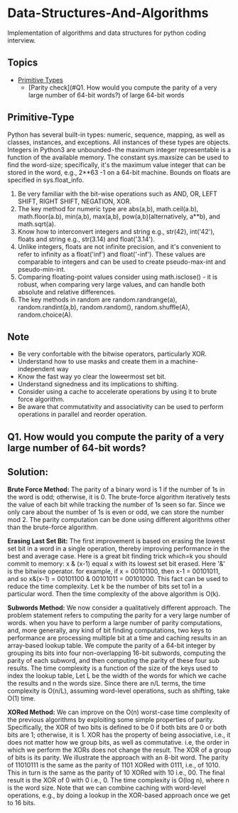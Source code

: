# Data-Structures-And-Algorithms

Implementation of algorithms and data structures for python coding interview.

Topics
--
- [Primitive Types](#Primitive-Type)
    - [Parity check](#Q1. How would you compute the parity of a very large number of 64-bit words?) of large 64-bit words
    
## Primitive-Type

Python has several built-in types: numeric, sequence, mapping, as well as classes, instances, and exceptions. All instances of these types are objects. Integers in Python3 are unbounded - the maximum integer representable is a function of the available memory. The constant sys.maxsize can be used to find the word-size; specifically, it's the maximum value integer that can be stored in the word, e.g., 2**63 -1 on a 64-bit machine. Bounds on floats are specified in sys.float_info.
1. Be very familiar with the bit-wise operations such as AND, OR, LEFT SHIFT, RIGHT SHIFT, NEGATION, XOR.
2. The key method for numeric type are abs(a,b), math.ceil(a.b), math.floor(a.b), min(a,b), max(a,b), pow(a,b)(alternatively, a**b), and math.sqrt(a).
3. Know how to interconvert integers and string e.g., str(42), int('42'), floats and string e.g., str(3.14) and float('3.14').
4. Unlike integers, floats are not infinite precision, and it's convenient to refer to infinity as a float('inf') and float('-inf'). These values are comparable to integers and can be used to create pseudo-max-int and pseudo-min-int.
5. Comparing floating-point values consider using math.isclose() - it is robust, when comparing very large values, and can handle both absolute and relative differences.
6. The key methods in random are random.randrange(a), random.randint(a,b), random.random(), random.shuffle(A), random.choice(A).

## Note
* Be very confortable with the bitwise operators, particularly XOR.
* Understand how to use masks and create them in a machine-independent way
* Know the fast way yo clear the loweermost set bit.
* Understand signedness and its implications to shifting.
* Consider using a cache to accelerate operations by using it to brute force algorithm.
* Be aware that commutativity and associativity can be used to perform operations in parallel and reorder operation.

Q1. How would you compute the parity of a very large number of 64-bit words?
--
Solution:
--
**Brute Force Method:** The parity of a binary word is 1 if the number of 1s in the word is odd; otherwise, it is 0. The brute-force algorithm iteratively tests the value of each bit while tracking the number of 1s seen so far. Since we only care about the number of 1s is even or odd, we can store the number mod 2. The parity computation can be done using different algorithms other than the brute-force algorithm.

**Erasing Last Set Bit:** The first improvement is based on erasing the lowest set bit in a word in a single operation, thereby improving performance in the best and average case. Here is a great bit finding trick which=k you should commit to memory: x & (x-1) equal x with its lowest set bit erased. Here '&' is the bitwise operator. for example, if x = 00101100, then x-1 = 00101011, and so x&(x-1) = 00101100 & 00101011 = 00101000. This fact can be used to reduce the time complexity. 
  Let k be the number of bits set to1 in a particular word. Then the time complexity of the above algorithm is O(k).

**Subwords Method:** We now consider a qualitatively different approach. The problem statement refers to computing the parity for a very large number of words. when you have to perform a large number of parity computations, and, more generally, any kind of bit finding computations, two keys to performance are processing multiple bit at a time and caching results in an array-based lookup table. We compute the parity of a 64-bit integer by grouping its bits into four non-overlapping 16-bit subwords, computing the parity of each subword, and then computing the parity of these four sub results. 
   The time complexity is a function of the size of the keys used to index the lookup table, Let L be the width of the words for which we cache the results and n the words size. Since there are n/L terms, the time complexity is O(n/L), assuming word-level operations, such as shifting, take O(1) time.

**XORed Method:** We can improve on the O(n) worst-case time complexity of the previous algorithms by exploiting some simple properties of parity. Specifically, the XOR of two bits is defined to be 0 if both bits are 0 or both bits are 1; otherwise, it is 1. XOR has the property of being associative, i.e., it does not matter how we group bits, as well as commutative. i.e, the order in which we perform the XORs does not change the result. The XOR of a group of bits is its parity.
  We illustrate the approach with an 8-bit word. The parity of 11010111 is the same as the parity of 1101 XORed with 0111, i.e., of 1010. This in turn is the same as the parity of 10 XORed with 10 i.e., 00. The final result is the XOR of 0 with 0 i.e., 0.
  The time complexity is O(log n), where n is the word size. Note that we can combine caching with word-level operations, e.g., by doing a lookup in the XOR-based approach once we get to 16 bits.
